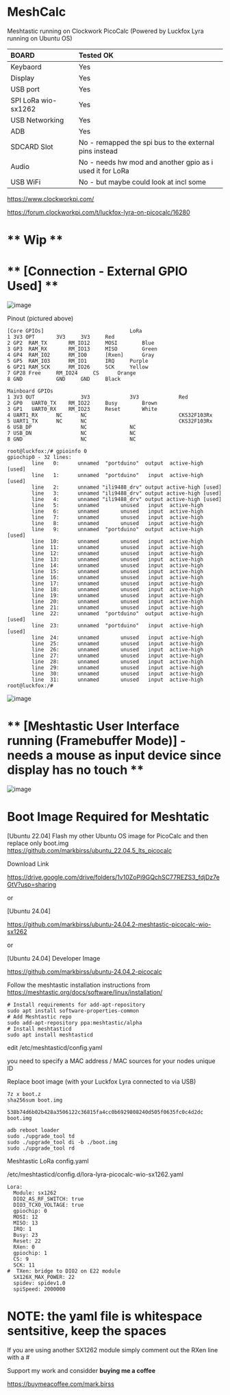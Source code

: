 # MeshCalc
Meshtastic running on Clockwork PicoCalc (Powered by Luckfox Lyra running on Ubuntu OS)

BOARD | Tested OK |
|:--|:--|
| Keybaord | Yes |
| Display | Yes | 
| USB port | Yes |
| SPI LoRa wio-sx1262 | Yes |
| USB Networking | Yes |
| ADB | Yes |
| SDCARD Slot | No - remapped the spi bus to the external pins instead |
| Audio | No - needs hw mod and another gpio as i used it for LoRa |
| USB WiFi | No - but maybe could look at incl some |

https://www.clockworkpi.com/

https://forum.clockworkpi.com/t/luckfox-lyra-on-picocalc/16280

# ** Wip **

# ** [Connection - External GPIO Used] **
![image](https://github.com/user-attachments/assets/efe95224-e7ff-4623-b3cd-f3e74317f6af)

Pinout (pictured above)
```
[Core GPIOs]	                        LoRa			
1 3V3 OPT		3V3		3V3		Red
2 GP2  RAM_TX		RM_IO12		MOSI		Blue
3 GP3  RAM_RX 		RM_IO13		MISO		Green
4 GP4  RAM_IO2		RM_IO0		[Rxen]		Gray
5 GP5  RAM_IO3		RM_IO1		IRQ		Purple
6 GP21 RAM_SCK		RM_IO26		SCK		Yellow
7 GP28 Free		RM_IO24		CS		Orange
8 GND			GND		GND		Black

Mainboard GPIOs
1 3V3 OUT               3V3             3V3             Red
2 GP0 	UART0_TX	RM_IO22		Busy		Brown
3 GP1 	UART0_RX	RM_IO23		Reset		White
4 UART1_RX		NC		NC                              CKS32F103Rx
5 UART1_TX		NC		NC                              CKS32F103Rx
6 USB_DP                NC              NC
7 USB_DN                NC              NC
8 GND                   NC              NC
```

```
root@luckfox:/# gpioinfo 0
gpiochip0 - 32 lines:
        line   0:      unnamed  "portduino"  output  active-high [used]
        line   1:      unnamed  "portduino"   input  active-high [used]
        line   2:      unnamed "ili9488_drv" output active-high [used]
        line   3:      unnamed "ili9488_drv" output active-high [used]
        line   4:      unnamed "ili9488_drv" output active-high [used]
        line   5:      unnamed       unused   input  active-high 
        line   6:      unnamed       unused   input  active-high 
        line   7:      unnamed       unused   input  active-high 
        line   8:      unnamed       unused   input  active-high 
        line   9:      unnamed  "portduino"  output  active-high [used]
        line  10:      unnamed       unused   input  active-high 
        line  11:      unnamed       unused   input  active-high 
        line  12:      unnamed       unused   input  active-high 
        line  13:      unnamed       unused   input  active-high 
        line  14:      unnamed       unused   input  active-high 
        line  15:      unnamed       unused   input  active-high 
        line  16:      unnamed       unused   input  active-high 
        line  17:      unnamed       unused   input  active-high 
        line  18:      unnamed       unused   input  active-high 
        line  19:      unnamed       unused   input  active-high 
        line  20:      unnamed       unused   input  active-high 
        line  21:      unnamed       unused   input  active-high 
        line  22:      unnamed  "portduino"  output  active-high [used]
        line  23:      unnamed  "portduino"   input  active-high [used]
        line  24:      unnamed       unused   input  active-high 
        line  25:      unnamed       unused   input  active-high 
        line  26:      unnamed       unused   input  active-high 
        line  27:      unnamed       unused   input  active-high 
        line  28:      unnamed       unused   input  active-high 
        line  29:      unnamed       unused   input  active-high 
        line  30:      unnamed       unused   input  active-high 
        line  31:      unnamed       unused   input  active-high 
root@luckfox:/# 
```

![image](https://github.com/user-attachments/assets/0f3469a7-efee-4cfe-baec-044a8dada9b9)

# ** [Meshtastic User Interface running (Framebuffer Mode)] - needs a mouse as input device since display has no touch **
![image](https://github.com/user-attachments/assets/d59cb872-b578-4668-80f1-e0a564466f18)

# Boot Image Required for Meshtatic

[Ubuntu 22.04]
Flash my other Ubuntu OS image for PicoCalc and then replace only boot.img
https://github.com/markbirss/ubuntu_22.04.5_lts_picocalc

Download Link

https://drive.google.com/drive/folders/1v10ZoPi9GQchSC77REZS3_fdjDz7eGtV?usp=sharing

or

[Ubuntu 24.04]

https://github.com/markbirss/ubuntu-24.04.2-meshtastic-picocalc-wio-sx1262

or 

[Ubuntu 24.04] Developer Image

https://github.com/markbirss/ubuntu-24.04.2-picocalc

Follow the meshtastic installation instructions from
https://meshtastic.org/docs/software/linux/installation/
```
# Install requirements for add-apt-repository
sudo apt install software-properties-common
# Add Meshtastic repo
sudo add-apt-repository ppa:meshtastic/alpha
# Install meshtasticd
sudo apt install meshtasticd
```

edit /etc/meshtasticd/config.yaml

you need to specify a MAC address / MAC sources for your nodes unique ID

Replace boot image (with your Luckfox Lyra connected to via USB)
```
7z x boot.z
sha256sum boot.img

538b74d6b02b428a3506122c36815fa4cc0b6929808240d505f0635fc0c4d2dc  boot.img

adb reboot loader
sudo ./upgrade_tool td
sudo ./upgrade_tool di -b ./boot.img
sudo ./upgrade_tool rd

```

Meshtastic LoRa config.yaml

/etc/meshtasticd/config.d/lora-lyra-picocalc-wio-sx1262.yaml
```
Lora:
  Module: sx1262
  DIO2_AS_RF_SWITCH: true
  DIO3_TCXO_VOLTAGE: true
  gpiochip: 0
  MOSI: 12
  MISO: 13
  IRQ: 1
  Busy: 23
  Reset: 22
  RXen: 0
  gpiochip: 1
  CS: 9
  SCK: 11
#  TXen: bridge to DIO2 on E22 module
  SX126X_MAX_POWER: 22
  spidev: spidev1.0
  spiSpeed: 2000000

```
# NOTE: the yaml file is whitespace sentsitive, keep the spaces

If you are using another SX1262 module simply comment out the RXen line with a #


Support my work and considder **buying  me a coffee**

https://buymeacoffee.com/mark.birss


